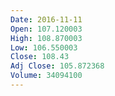 ```yaml
---
Date: 2016-11-11
Open: 107.120003
High: 108.870003
Low: 106.550003
Close: 108.43
Adj Close: 105.872368
Volume: 34094100
---
```

